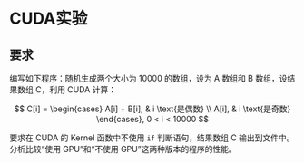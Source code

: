 # CUDA实验

## 要求

编写如下程序：随机生成两个大小为 10000 的数组，设为 A 数组和 B 数组，设结果数组 C，利用 CUDA 计算：

$$
C[i] =
\begin{cases}
A[i] + B[i], & i \text{是偶数} \\
A[i], & i \text{是奇数}
\end{cases},
0 < i < 10000
$$

要求在 CUDA 的 Kernel 函数中不使用 `if` 判断语句，结果数组 C 输出到文件中。分析比较“使用 GPU”和“不使用 GPU”这两种版本的程序的性能。
